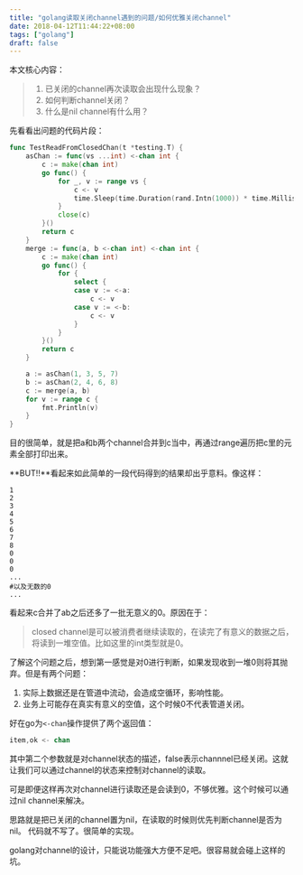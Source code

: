 ```yaml
---
title: "golang读取关闭channel遇到的问题/如何优雅关闭channel"
date: 2018-04-12T11:44:22+08:00
tags: ["golang"]
draft: false
---
```


本文核心内容：

> 1. 已关闭的channel再次读取会出现什么现象？
> 2. 如何判断channel关闭？
> 3. 什么是nil channel有什么用？



先看看出问题的代码片段：

```go
func TestReadFromClosedChan(t *testing.T) {
    asChan := func(vs ...int) <-chan int {
        c := make(chan int)
        go func() {
            for _, v := range vs {
                c <- v
                time.Sleep(time.Duration(rand.Intn(1000)) * time.Millisecond)
            }
            close(c)
        }()
        return c
    }
    merge := func(a, b <-chan int) <-chan int {
        c := make(chan int)
        go func() {
            for {
                select {
                case v := <-a:
                    c <- v
                case v := <-b:
                    c <- v
                }
            }
        }()
        return c
    }

    a := asChan(1, 3, 5, 7)
    b := asChan(2, 4, 6, 8)
    c := merge(a, b)
    for v := range c {
        fmt.Println(v)
    }
}
```

目的很简单，就是把a和b两个channel合并到c当中，再通过range遍历把c里的元素全部打印出来。

**BUT!!**看起来如此简单的一段代码得到的结果却出乎意料。像这样：

```
1
2
3
4
5
6
7
8
0
0
0
...
#以及无数的0
...
```

看起来c合并了ab之后还多了一批无意义的0。原因在于：

> closed channel是可以被消费者继续读取的，在读完了有意义的数据之后，将读到一堆空值。比如这里的int类型就是0。

了解这个问题之后，想到第一感觉是对0进行判断，如果发现收到一堆0则将其抛弃。但是有两个问题：

1. 实际上数据还是在管道中流动，会造成空循环，影响性能。
2. 业务上可能存在真实有意义的空值，这个时候0不代表管道关闭。

好在go为`<-chan`操作提供了两个返回值：

```go
item,ok <- chan
```

其中第二个参数就是对channel状态的描述，false表示channnel已经关闭。这就让我们可以通过channel的状态来控制对channel的读取。

可是即便这样再次对channel进行读取还是会读到0，不够优雅。这个时候可以通过nil channel来解决。

思路就是把已关闭的channel置为nil，在读取的时候则优先判断channel是否为nil。
代码就不写了。很简单的实现。

golang对channel的设计，只能说功能强大方便不足吧。很容易就会碰上这样的坑。